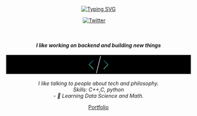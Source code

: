 <p align="center">
<a href="https://git.io/typing-svg"><img src="https://readme-typing-svg.demolab.com?font=Fira+Code&pause=1000&color=F188AA&center=true&vCenter=true&multiline=true&width=435&height=62&lines=Hi+there%2C;you+have+arrived+in+wizards+arena!!!" alt="Typing SVG" /></a>
</p>

<p align="center">
  <a href="https://twitter.com/OmShirke18"><img width="32px" alt="Twitter" title="Twitter" src="https://i.imgur.com/OXZM1L6.png"/></a>
  &#8287;&#8287;&#8287;&#8287;&#8287;
 <!--<a href="https://yashdhadve.hashnode.dev"><img width="32px" alt="Dev.to" title="DenverCoder1 Dev.to" src="https://i.imgur.com/mVm29vK.png"></a>
  &#8287;&#8287;&#8287;&#8287;&#8287;
 --> 
</p>

<br/>

#### <p align="center" style= "font-style: italic">I like working on backend and building new things</p>

![I like working on backend and converting math functions into code.](https://github.com/Exar04/Exar04/blob/main/image.png)

<p align="center" style= "font-style: italic">
I like talking to people about tech and philosophy.<br>
Skills: C++,C, python <br>
  - 🔭 Learning Data Science and Math.
</p>
<a href="omshirke.github.io/"><p align = "center" >Portfolio </p><a>
